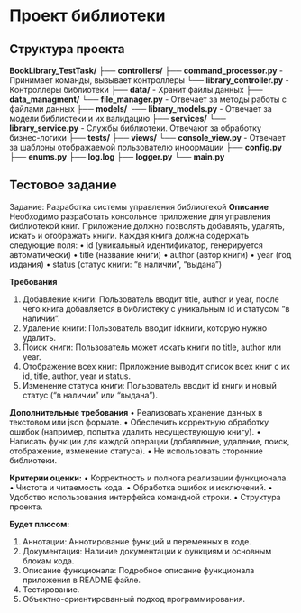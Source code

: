 # Проект библиотеки

## Структура проекта

**BookLibrary_TestTask/**
    ├── **controllers/**
        ├── **command_processor.py** - Принимает команды, вызывает контроллеры
        └── **library_controller.py** - Контроллеры библиотеки
    ├── **data/** - Хранит файлы данных
    ├── **data_managment/**
        └── **file_manager.py** - Отвечает за методы работы с файлами данных
    ├── **models/**
        └── **library_models.py** - Отвечает за модели библиотеки и их валидацию
    ├── **services/**
        └── **library_service.py** - Службы библиотеки. Отвечают за обработку бизнес-логики
    ├── **tests/**
    ├── **views/**
        └── **console_view.py** - Отвечает за шаблоны отображаемой пользователю информации
    ├── **config.py**
    ├── **enums.py**
    ├── **log.log**
    ├── **logger.py**
    └── **main.py**

## Тестовое задание

Задание: Разработка системы управления библиотекой
**Описание**
Необходимо разработать консольное приложение для управления библиотекой книг. Приложение должно позволять добавлять, удалять, искать и отображать книги. Каждая книга должна содержать следующие поля:
 • id (уникальный идентификатор, генерируется автоматически)
 • title (название книги)
 • author (автор книги)
 • year (год издания)
 • status (статус книги: “в наличии”, “выдана”)

**Требования**
 1. Добавление книги: Пользователь вводит title, author и year, после чего книга добавляется в библиотеку с уникальным id и статусом “в наличии”.
 2. Удаление книги: Пользователь вводит idкниги, которую нужно удалить.
 3. Поиск книги: Пользователь может искать книги по title, author или year.
 4. Отображение всех книг: Приложение выводит список всех книг с их id, title, author, year и status.
 5. Изменение статуса книги: Пользователь вводит id книги и новый статус (“в наличии” или “выдана”).

**Дополнительные требования**
 • Реализовать хранение данных в текстовом или json формате.
 • Обеспечить корректную обработку ошибок (например, попытка удалить несуществующую книгу).
 • Написать функции для каждой операции (добавление, удаление, поиск, отображение, изменение статуса).
 • Не использовать сторонние библиотеки.

**Критерии оценки:**
 • Корректность и полнота реализации функционала.
 • Чистота и читаемость кода.
 • Обработка ошибок и исключений.
 • Удобство использования интерфейса командной строки.
 • Структура проекта.

**Будет плюсом:**
1. Аннотации: Аннотирование функций и переменных в коде.
2. Документация: Наличие документации к функциям и основным блокам кода.
3. Описание функционала: Подробное описание функционала приложения в README файле.
4. Тестирование.
5. Объектно-ориентированный подход программирования.
